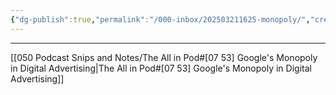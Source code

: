 ```yaml
---
{"dg-publish":true,"permalink":"/000-inbox/202503211625-monopoly/","created":"2025-03-21T16:25:35.082-04:00","updated":"2025-03-21T16:27:20.803-04:00"}
---
```


---

[[050 Podcast Snips and Notes/The All in Pod#[07 53] Google's Monopoly in Digital Advertising\|The All in Pod#[07 53] Google's Monopoly in Digital Advertising]]
